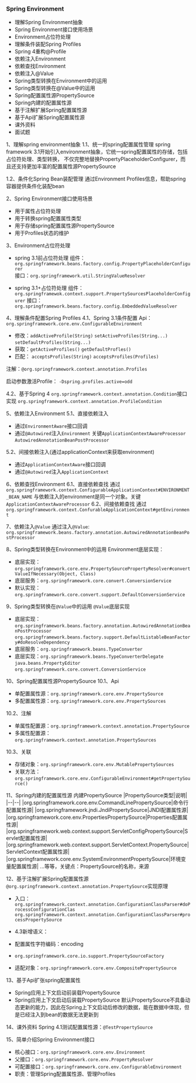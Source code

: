 ### Spring Environment
- 理解Spring Environment抽象
- Spring Environment接口使用场景
- Environment占位符处理
- 理解条件装配Spring Profiles
- Spring 4重构@Profile
- 依赖注入Environment
- 依赖查找Environment
- 依赖注入@Value
- Spring类型转换在Environment中的运用
- Spring类型转换在@Value中的运用
- Spring配置属性源PropertySource
- Spring内建的配置属性源
- 基于注解扩展Spring配置属性源
- 基于Api扩展Spring配置属性源
- 课外资料
- 面试题

1、理解spring environment抽象
1.1、统一的spring配置属性管理
spring framework 3.1开始引入environment抽象，它统一spring配置属性的存储，包括占位符处理、类型转换，
不仅完整地替换PropertyPlaceholderConfigurer，而且还支持更加丰富的配置属性源PropertySource

1.2、条件化Spring Bean装配管理
通过Environment Profiles信息，帮助spring容器提供条件化装配bean

2、Spring Environment接口使用场景
- 用于属性占位符处理
- 用于转换spring配置属性类型
- 用于存储spring配置属性源PropertySource
- 用于Profiles状态的维护

3、Environment占位符处理
- spring 3.1前占位符处理
  组件：`org.springframework.beans.factory.config.PropertyPlaceholderConfigurer`   
  接口：`org.springframework.util.StringValueResolver`

- spring 3.1+占位符处理
  组件：`org.springframewok.context.support.PropertySourcesPlaceholderConfigurer`
  接口：`org.springframework.beans.factory.config.EmbeddedValueResolver`

4、理解条件配置Spring Profiles
4.1、Spring 3.1条件配置
Api：`org.springframework.core.env.ConfigurableEnvironment`
- 修改：`addActiveProfile(String)` `setActiveProfiles(String...)` `setDefaultProfiles(String...)`
- 获取：`getActiveProfiles()` `getDefaultProfles()`
- 匹配： `acceptsProfiles(String)` `acceptsProfiles(Profiles)`

注解：`@org.springframework.context.annotation.Profiles`

启动参数激活Profile： `-Dspring.profiles.active=odd`

4.2、基于Spring 4 `org.springframework.context.annotation.Condition`接口实现
`org.springframework.context.annotation.ProfileCondition`

5、依赖注入Environment
5.1、直接依赖注入
- 通过`EnvironmentAware`接口回调
- 通过`@Autowired`注入`Environment`
  关键`ApplicationContextAwareProcessor` `AutowiredAnnotationBeanPostProcessor`

5.2、间接依赖注入(通过applicationContext来获取environment)
- 通过`ApplicationContextAware`接口回调
- 通过`@Autowired`注入`ApplicationContext`

6、依赖查找Environment
6.1、直接依赖查找
通过`org.springframework.context.ConfigurableApplicationContext#ENVIRONMENT_BEAN_NAME`
与依赖注入的environment是同一个对象。关键`ApplicationContextAwareProcessor`
6.2、间接依赖查找
通过`org.springframework.context.ConfurableApplicationContext#getEnvironment`

7、依赖注入`@Value`
通过注入`@Value`: `org.springframework.beans.factory.annotation.AutowiredAnnotationBeanPostProcessor`

8、Spring类型转换在Environment中的运用
Environment底层实现：
- 底层实现：`org.springframework.core.env.PropertySourcePropertyResolver#convertValueIfNecessary(Object, Class)`
- 底层服务：`org.springframework.core.convert.ConversionService` 
 - 默认实现：`org.springframework.core.convert.support.DefaultConversionService`

9、Spring类型转换在`@Value`中的运用
`@Value`底层实现
- 底层实现：`org.springframework.beans.factory.annotation.AutowiredAnnotationBeanPostProcessor`
  `org.springframework.beans.factory.support.DefaultListableBeanFactory#doResolveDependency`
- 底层服务：`org.springframework.beans.TypeConverter`
 - 底层实现：`org.springframework.beans.TypeConverterDelegate`
   `java.beans.PropertyEditor`
   `org.springframework.core.convert.ConversionService`
   
10、Spring配置属性源PropertySource
10.1、Api
- 单配置属性源：`org.springframework.core.env.PropertySource`
- 多配置属性源：`org.springframework.core.env.PropertySources`

10.2、注解
- 单属性配置源：`org.springframework.context.annotation.PropertySource`
- 多属性配置源：`org.springframework.context.annotation.PropertySources`

10.3、关联
- 存储对象：`org.springframework.core.env.MutablePropertySources`
- 关联方法：`org.springframework.core.env.ConfigurableEnvironment#getPropertySource()`

11、Spring内建的配置属性源
内建PropertySource
|PropertySource类型|说明|
|--|--|
|org.springframework.core.env.CommandLinePropertySource|命令行配置属性源|
|org.springframework.jndi.JndiPropertySource|JNDI配置属性源|
|org.springframework.core.env.PropertiesPropertySource|Properties配置属性源|
|org.springframework.web.context.support.ServletConfigPropertySource|Servlet配置属性源|
|org.springframework.web.context.support.ServletContext.PropertySource|ServletContext配置属性源|
|org.springframework.core.env.SystemEnvironmentPropertySource|环境变量配置属性源|
...等等，关键点：PropertySource的名称，来源


12、基于注解扩展Spring配置属性源
`@org.springframework.context.annotation.PropertySource`实现原理
- 入口：`org.springframework.context.annotation.ConfigurationClassParser#doProcessConfigurationClas`
    `org.springframework.context.annotation.ConfigurationClassParser#processPropertySource`
  
- 4.3新增语义：
 - 配置属性字符编码：encoding
 - `org.springframework.core.io.support.PropertySourceFactory`

- 适配对象：`org.springframework.core.env.CompositePropertySource`

13、基于Api扩张spring配置属性
- Spring应用上下文启动前装载PropertySource
- Spring应用上下文启动后装载PropertySource
默认PropertySource不具备动态更新的能力，因此在Spring上下文启动后修改的数据，能在数据中体现，但是已经注入到bean的数据无法更新到
  
14、课外资料
Spring 4.1测试配置属性源：`@TestPropertySource`

15、简单介绍Spring Environment接口
- 核心接口：`org.springframework.core.env.Environment`
- 父接口：`org.springframework.core.env.PropertyResolver`
- 可配置接口：`org.springframework.core.env.ConfigurableEnvironment`
- 职责：管理Spring配置属性源、管理Profiles

